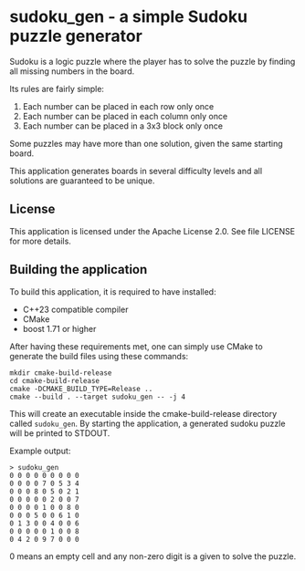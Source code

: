 # sudoku_gen - a simple Sudoku puzzle generator

Sudoku is a logic puzzle where the player has to solve the puzzle
by finding all missing numbers in the board.

Its rules are fairly simple:

1. Each number can be placed in each row only once
2. Each number can be placed in each column only once
3. Each number can be placed in a 3x3 block only once

Some puzzles may have more than one solution, given the same
starting board.

This application generates boards in several difficulty levels and
all solutions are guaranteed to be unique. 

## License

This application is licensed under the Apache License 2.0.
See file LICENSE for more details.

## Building the application

To build this application, it is required to have installed:

  - C++23 compatible compiler
  - CMake
  - boost 1.71 or higher

After having these requirements met, one can simply use CMake
to generate the build files using these commands:

    mkdir cmake-build-release
    cd cmake-build-release
    cmake -DCMAKE_BUILD_TYPE=Release ..
    cmake --build . --target sudoku_gen -- -j 4

This will create an executable inside the cmake-build-release
directory called `sudoku_gen`. By starting the application, a
generated sudoku puzzle will be printed to STDOUT. 

Example output:

    > sudoku_gen
    0 0 0 0 0 0 0 0 0 
    0 0 0 0 7 0 5 3 4
    0 0 0 8 0 5 0 2 1
    0 0 0 0 0 2 0 0 7
    0 0 0 0 1 0 0 8 0
    0 0 0 5 0 0 6 1 0
    0 1 3 0 0 4 0 0 6
    0 0 0 0 0 1 0 0 8
    0 4 2 0 9 7 0 0 0 

0 means an empty cell and any non-zero digit is a given to solve
the puzzle. 


